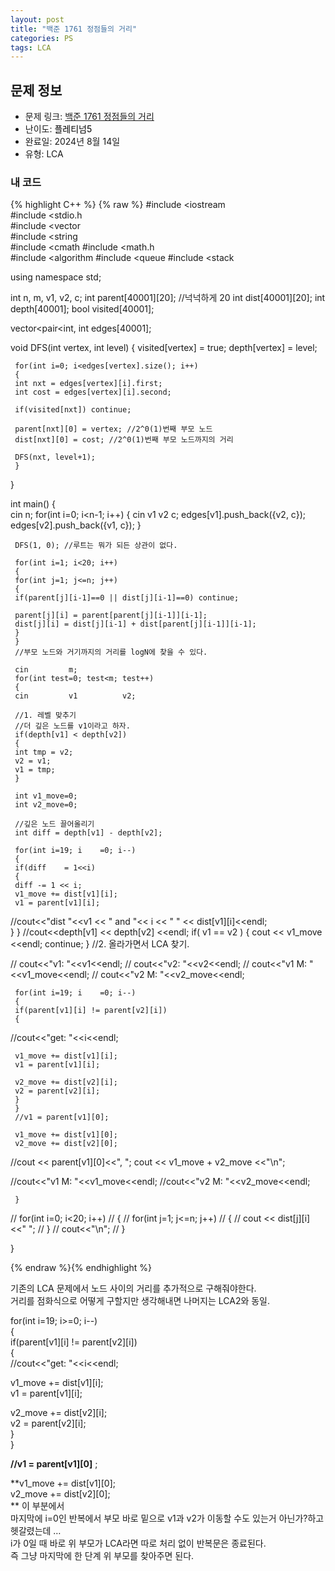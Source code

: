 ```yaml
---
layout: post
title: "백준 1761 정점들의 거리"
categories: PS
tags: LCA
---
```


## 문제 정보
- 문제 링크: [백준 1761 정점들의 거리](https://www.acmicpc.net/problem/1761)
- 난이도: <span style="color:#000000">플레티넘5</span>
- 완료일: 2024년 8월 14일
- 유형: LCA

### 내 코드

{% highlight C++ %} {% raw %}
#include <iostream	
#include <stdio.h	
#include <vector	
#include <string	
#include <cmath	
#include <math.h	
#include <algorithm	
#include <queue	
#include <stack	

using namespace std;

int n, m, v1, v2, c;
int parent[40001][20]; //넉넉하게 20
int dist[40001][20]; 
int depth[40001];
bool visited[40001];

vector<pair<int, int		 edges[40001];

void DFS(int vertex, int level)
{
	 visited[vertex] = true;
	 depth[vertex] = level;

	 for(int i=0; i<edges[vertex].size(); i++)
	 {
	 int nxt = edges[vertex][i].first;
	 int cost = edges[vertex][i].second;

	 if(visited[nxt]) continue;

	 parent[nxt][0] = vertex; //2^0(1)번째 부모 노드
	 dist[nxt][0] = cost; //2^0(1)번째 부모 노드까지의 거리

	 DFS(nxt, level+1);
	 }
}

int main()
{   
	 cin 		 n;
	 for(int i=0; i<n-1; i++)
	 {
	 cin 		 v1 		 v2 		 c;
	 edges[v1].push_back({v2, c});
	 edges[v2].push_back({v1, c});
	 }

	 DFS(1, 0); //루트는 뭐가 되든 상관이 없다.

	 for(int i=1; i<20; i++)
	 {
	 for(int j=1; j<=n; j++)
	 {
	 if(parent[j][i-1]==0 || dist[j][i-1]==0) continue;

	 parent[j][i] = parent[parent[j][i-1]][i-1];
	 dist[j][i] = dist[j][i-1] + dist[parent[j][i-1]][i-1];
	 }
	 }
	 //부모 노드와 거기까지의 거리를 logN에 찾을 수 있다.

	 cin 		 m;
	 for(int test=0; test<m; test++)
	 {
	 cin 		 v1 		 v2;

	 //1. 레벨 맞추기
	 //더 깊은 노드를 v1이라고 하자.
	 if(depth[v1] < depth[v2])
	 {
	 int tmp = v2;
	 v2 = v1;
	 v1 = tmp;
	 }

	 int v1_move=0;
	 int v2_move=0;

	 //깊은 노드 끌어올리기
	 int diff = depth[v1] - depth[v2];

	 for(int i=19; i	=0; i--)
	 {
	 if(diff 	= 1<<i)
	 {
	 diff -= 1 << i;
	 v1_move += dist[v1][i];
	 v1 = parent[v1][i];
//cout<<"dist "<<v1 << " and "<< i << " " << dist[v1][i]<<endl;                
	 }
	 }
//cout<<depth[v1] << depth[v2] <<endl;
	 if( v1 == v2 )
	 {
	 cout << v1_move <<endl;
	 continue;
	 }
	 //2. 올라가면서 LCA 찾기.

// cout<<"v1: "<<v1<<endl;
// cout<<"v2: "<<v2<<endl;
// cout<<"v1 M: "<<v1_move<<endl;
// cout<<"v2 M: "<<v2_move<<endl;

	 for(int i=19; i	=0; i--)
	 {
	 if(parent[v1][i] != parent[v2][i])
	 {
//cout<<"get: "<<i<<endl;

	 v1_move += dist[v1][i];
	 v1 = parent[v1][i];

	 v2_move += dist[v2][i];
	 v2 = parent[v2][i];
	 }
	 }
	 //v1 = parent[v1][0];
	 
	 v1_move += dist[v1][0];
	 v2_move += dist[v2][0];

//cout << parent[v1][0]<<", ";
	 cout << v1_move + v2_move <<"\n";

//cout<<"v1 M: "<<v1_move<<endl;
//cout<<"v2 M: "<<v2_move<<endl;

	 }

// for(int i=0; i<20; i++)
// {
//     for(int j=1; j<=n; j++)
//     {
//         cout << dist[j][i]<<" ";
//     }
//     cout<<"\n";
// }

}

{% endraw %}{% endhighlight %}

기존의 LCA 문제에서 노드 사이의 거리를 추가적으로 구해줘야한다.  
거리를 점화식으로 어떻게 구할지만 생각해내면 나머지는 LCA2와 동일.  

for(int i=19; i>=0; i--)  
{  
if(parent[v1][i] != parent[v2][i])  
{  
//cout<<"get: "<<i<<endl;  
  
v1_move += dist[v1][i];  
v1 = parent[v1][i];  
  
v2_move += dist[v2][i];  
v2 = parent[v2][i];  
}  
}  
  
**//v1 = parent[v1][0]** ;  
  
  
**v1_move += dist[v1][0];  
v2_move += dist[v2][0];  
** 이 부분에서   
마지막에 i=0인 반복에서 부모 바로 밑으로 v1과 v2가 이동할 수도 있는거 아닌가?하고 헷갈렸는데 …  
i가 0일 때 바로 위 부모가 LCA라면 따로 처리 없이 반복문은 종료된다.  
즉 그냥 마지막에 한 단계 위 부모를 찾아주면 된다.  
  

